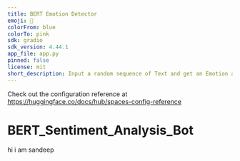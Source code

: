 ```yaml
---
title: BERT Emotion Detector
emoji: 🏃
colorFrom: blue
colorTo: pink
sdk: gradio
sdk_version: 4.44.1
app_file: app.py
pinned: false
license: mit
short_description: Input a random sequence of Text and get an Emotion as output
---
```


Check out the configuration reference at https://huggingface.co/docs/hub/spaces-config-reference
# BERT_Sentiment_Analysis_Bot


hi i am sandeep
